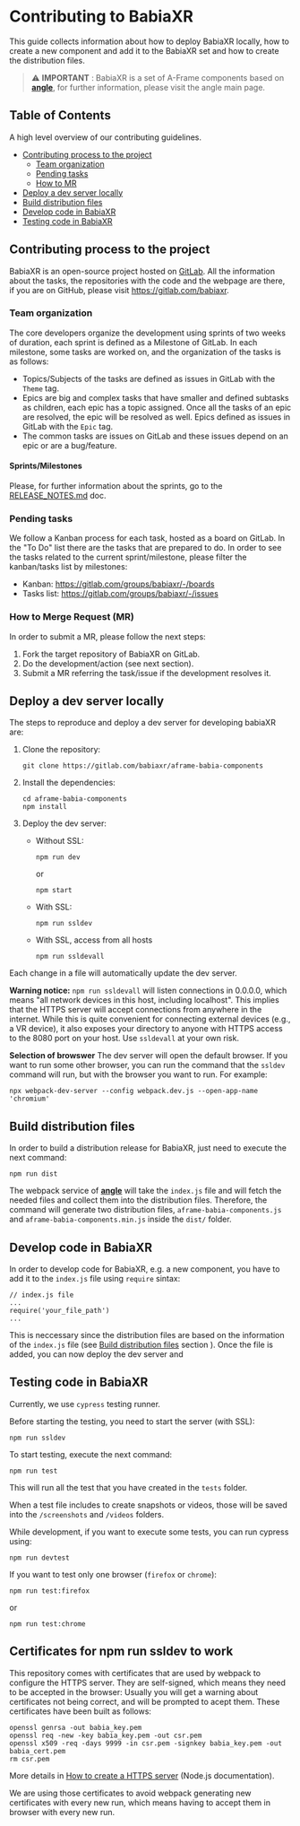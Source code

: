 # Contributing to BabiaXR

This guide collects information about how to deploy BabiaXR locally, how to create a new component and add it to the BabiaXR set and how to create the distribution files.


> :warning: **IMPORTANT**  : BabiaXR is a set of A-Frame components based on [**angle**](https://www.npmjs.com/package/angle), for further information, please visit the angle main page.


## Table of Contents

A high level overview of our contributing guidelines.

- [Contributing process to the project](#contributing-process-to-the-project)
    - [Team organization](#team-organization)
    - [Pending tasks](#pending-tasks)
    - [How to MR](#how-to-mr)
- [Deploy a dev server locally](#deploy-a-dev-server-locally)
- [Build distribution files](#build-distribution-files)
- [Develop code in BabiaXR](#develop-code-in-babiaxr)
- [Testing code in BabiaXR](#testing-code-in-babiaxr)


## Contributing process to the project

BabiaXR is an open-source project hosted on [GitLab](https://gitlab.com/babiaxr).
All the information about the tasks, the repositories with the code and the webpage are there, if you are on GitHub, please visit https://gitlab.com/babiaxr.

### Team organization

The core developers organize the development using sprints of two weeks of duration, each sprint is defined as a Milestone of GitLab. In each milestone, some tasks are worked on, and the organization of the tasks is as follows:

- Topics/Subjects of the tasks are defined as issues in GitLab with the `Theme` tag.
- Epics are big and complex tasks that have smaller and defined subtasks as children, each epic has a topic assigned. Once all the tasks of an epic are resolved, the epic will be resolved as well. Epics defined as issues in GitLab with the `Epic` tag.
- The common tasks are issues on GitLab and these issues depend on an epic or are a bug/feature.

#### Sprints/Milestones

Please, for further information about the sprints, go to the [RELEASE_NOTES.md](https://gitlab.com/babiaxr/aframe-babia-components/-/blob/master/docs/RELEASE_NOTES.md) doc.

### Pending tasks

We follow a Kanban process for each task, hosted as a board on GitLab.
In the "To Do" list there are the tasks that are prepared to do.
In order to see the tasks related to the current sprint/milestone, please filter the kanban/tasks list by milestones:

- Kanban: https://gitlab.com/groups/babiaxr/-/boards
- Tasks list: https://gitlab.com/groups/babiaxr/-/issues

### How to Merge Request (MR)

In order to submit a MR, please follow the next steps:

1. Fork the target repository of BabiaXR on GitLab.
2. Do the development/action (see next section).
3. Submit a MR referring the task/issue if the development resolves it.

## Deploy a dev server locally

The steps to reproduce and deploy a dev server for developing babiaXR are:

1. Clone the repository:
    ```
    git clone https://gitlab.com/babiaxr/aframe-babia-components
    ```

2. Install the dependencies:
    ```
    cd aframe-babia-components
    npm install
    ```

3. Deploy the dev server:

    - Without SSL:
        ```
        npm run dev
        ```
        or
        ```
        npm start
        ```
    - With SSL:
        ```
        npm run ssldev
        ```
    - With SSL, access from all hosts
        ```
        npm run ssldevall
        ```

Each change in a file will automatically update the dev server.

**Warning notice:** `npm run ssldevall` will listen connections in 0.0.0.0,
which means "all network devices in this host, including localhost".
This implies that the HTTPS server will accept connections from anywhere
in the internet. While this is quite convenient for connecting external
devices (e.g., a VR device), it also exposes your directory to anyone
with HTTPS access to the 8080 port on your host. Use `ssldevall` at your own risk.

**Selection of browswer** The dev server will open the default browser.
If you want to run some other browser, you can run the command that the `ssldev` command will run, but with the browser you want to run. For example:

```
npx webpack-dev-server --config webpack.dev.js --open-app-name 'chromium'
```

## Build distribution files

In order to build a distribution release for BabiaXR, just need to execute the next command:

```
npm run dist
```

The webpack service of [**angle**](https://www.npmjs.com/package/angle) will take the `index.js` file and will fetch the needed files and collect them into the distribution files.
Therefore, the command will generate two distribution files, `aframe-babia-components.js` and `aframe-babia-components.min.js` inside the `dist/` folder.


## Develop code in BabiaXR

In order to develop code for BabiaXR, e.g. a new component, you have to add it to the `index.js` file using `require` sintax:

```
// index.js file
...
require('your_file_path')
...
```

This is neccessary since the distribution files are based on the information of the `index.js` file (see [Build distribution files](#build-distribution-files) section
). Once the file is added, you can now deploy the dev server and 


## Testing code in BabiaXR

Currently, we use `cypress` testing runner.

Before starting the testing, you need to start the server (with SSL):
```
npm run ssldev
```

To start testing, execute the next command:
```
npm run test
```
This will run all the test that you have created in the `tests` folder. 

When a test file includes to create snapshots or videos, those will be saved into the `/screenshots` and `/videos` folders.

While development, if you want to execute some tests, you can run cypress using:
```
npm run devtest
```

If you want to test only one browser (`firefox` or `chrome`):
```
npm run test:firefox
```
or 
```
npm run test:chrome
```

## Certificates for npm run ssldev to work

This repository comes with certificates that are used by webpack to configure the HTTPS server.
They are self-signed, which means they need to be accepted in the browser: Usually you
will get a warning about certificates not being correct, and will be prompted to acept them.
These certificates have been built as follows:

```
openssl genrsa -out babia_key.pem
openssl req -new -key babia_key.pem -out csr.pem
openssl x509 -req -days 9999 -in csr.pem -signkey babia_key.pem -out babia_cert.pem
rm csr.pem
```

More details in [How to create a HTTPS server](https://nodejs.org/en/knowledge/HTTP/servers/how-to-create-a-HTTPS-server/) (Node.js documentation).

We are using those certificates to avoid webpack generating new certificates with every new run,
which means having to accept them in browser with every new run.
